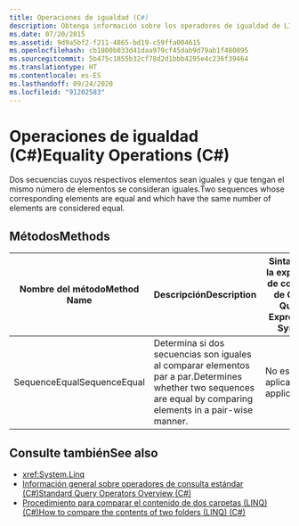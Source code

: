 ```yaml
---
title: Operaciones de igualdad (C#)
description: Obtenga información sobre los operadores de igualdad de LINQ en C#, donde dos secuencias cuyos elementos son iguales y tienen el mismo número de elementos son iguales.
ms.date: 07/20/2015
ms.assetid: 9d9a5bf2-f211-4865-bd19-c59ffa004615
ms.openlocfilehash: cb1800b033d41daa979cf45dab9d79ab1f480895
ms.sourcegitcommit: 5b475c1855b32cf78d2d1bbb4295e4c236f39464
ms.translationtype: HT
ms.contentlocale: es-ES
ms.lasthandoff: 09/24/2020
ms.locfileid: "91202583"
---
```

# <a name="equality-operations-c"></a><span data-ttu-id="dd129-103">Operaciones de igualdad (C#)</span><span class="sxs-lookup"><span data-stu-id="dd129-103">Equality Operations (C#)</span></span>

<span data-ttu-id="dd129-104">Dos secuencias cuyos respectivos elementos sean iguales y que tengan el mismo número de elementos se consideran iguales.</span><span class="sxs-lookup"><span data-stu-id="dd129-104">Two sequences whose corresponding elements are equal and which have the same number of elements are considered equal.</span></span>  
  
## <a name="methods"></a><span data-ttu-id="dd129-105">Métodos</span><span class="sxs-lookup"><span data-stu-id="dd129-105">Methods</span></span>  
  
|<span data-ttu-id="dd129-106">Nombre del método</span><span class="sxs-lookup"><span data-stu-id="dd129-106">Method Name</span></span>|<span data-ttu-id="dd129-107">Descripción</span><span class="sxs-lookup"><span data-stu-id="dd129-107">Description</span></span>|<span data-ttu-id="dd129-108">Sintaxis de la expresión de consulta de C#</span><span class="sxs-lookup"><span data-stu-id="dd129-108">C# Query Expression Syntax</span></span>|<span data-ttu-id="dd129-109">Más información</span><span class="sxs-lookup"><span data-stu-id="dd129-109">More Information</span></span>|  
|-----------------|-----------------|---------------------------------|----------------------|  
|<span data-ttu-id="dd129-110">SequenceEqual</span><span class="sxs-lookup"><span data-stu-id="dd129-110">SequenceEqual</span></span>|<span data-ttu-id="dd129-111">Determina si dos secuencias son iguales al comparar elementos par a par.</span><span class="sxs-lookup"><span data-stu-id="dd129-111">Determines whether two sequences are equal by comparing elements in a pair-wise manner.</span></span>|<span data-ttu-id="dd129-112">No es aplicable.</span><span class="sxs-lookup"><span data-stu-id="dd129-112">Not applicable.</span></span>|<xref:System.Linq.Enumerable.SequenceEqual%2A?displayProperty=nameWithType><br /><br /> <xref:System.Linq.Queryable.SequenceEqual%2A?displayProperty=nameWithType>|  
  
## <a name="see-also"></a><span data-ttu-id="dd129-113">Consulte también</span><span class="sxs-lookup"><span data-stu-id="dd129-113">See also</span></span>

- <xref:System.Linq>
- [<span data-ttu-id="dd129-114">Información general sobre operadores de consulta estándar (C#)</span><span class="sxs-lookup"><span data-stu-id="dd129-114">Standard Query Operators Overview (C#)</span></span>](./standard-query-operators-overview.md)
- [<span data-ttu-id="dd129-115">Procedimiento para comparar el contenido de dos carpetas (LINQ) (C#)</span><span class="sxs-lookup"><span data-stu-id="dd129-115">How to compare the contents of two folders (LINQ) (C#)</span></span>](./how-to-compare-the-contents-of-two-folders-linq.md)
